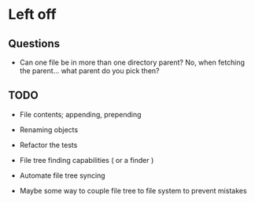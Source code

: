 # Left off


## Questions

- Can one file be in more than one directory parent? No, when fetching the parent... what parent do you pick then?

## TODO

- File contents; appending, prepending
- Renaming objects
- Refactor the tests

- File tree finding capabilities ( or a finder )
- Automate file tree syncing
- Maybe some way to couple file tree to file system to prevent mistakes